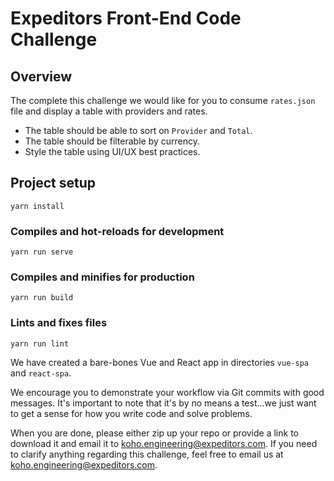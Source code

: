 # Expeditors Front-End Code Challenge

## Overview
The complete this challenge we would like for you to consume `rates.json` file and display a table with providers and rates.
* The table should be able to sort on `Provider` and `Total`.
* The table should be filterable by currency.
* Style the table using UI/UX best practices.

## Project setup
```
yarn install
```

### Compiles and hot-reloads for development
```
yarn run serve
```

### Compiles and minifies for production
```
yarn run build
```

### Lints and fixes files
```
yarn run lint
```

We have created a bare-bones Vue and React app in directories `vue-spa` and `react-spa`.

We encourage you to demonstrate your workflow via Git commits with good messages. It's important to note that it's by no means a test...we just want to get a sense for how you write code and solve problems.

When you are done, please either zip up your repo or provide a link to download it and email it to koho.engineering@expeditors.com. If you need to clarify anything regarding this challenge, feel free to email us at koho.engineering@expeditors.com.
